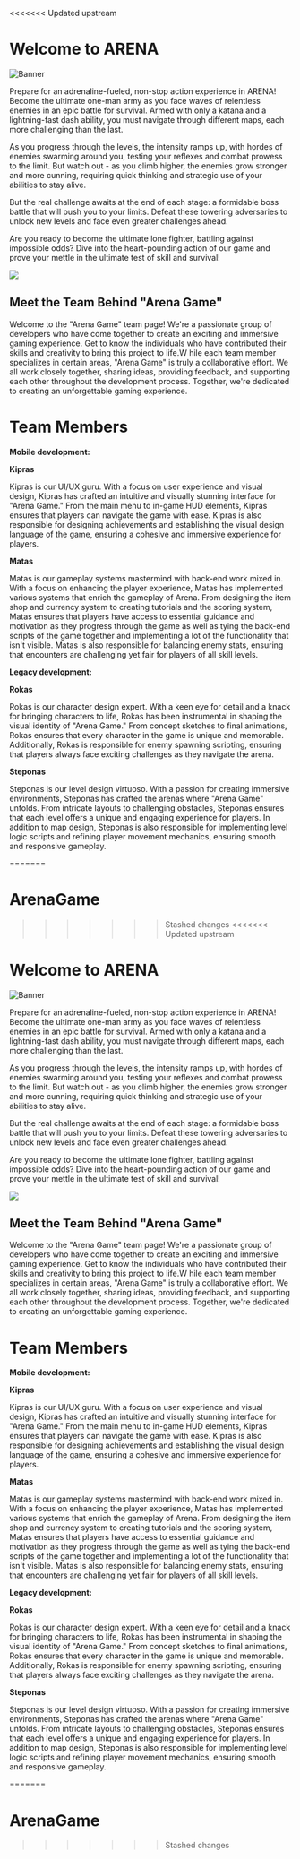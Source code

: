 <<<<<<< Updated upstream
# Welcome to ARENA

![Banner](https://github.com/Stepon4s/ArenaGame/assets/59653657/75ceaeff-f9e6-4638-a0a8-d5b5daf95d9a)

Prepare for an adrenaline-fueled, non-stop action experience in ARENA! Become the ultimate one-man army as you face waves of relentless enemies in an epic battle for survival. Armed with only a katana and a lightning-fast dash ability, you must navigate through different maps, each more challenging than the last.

As you progress through the levels, the intensity ramps up, with hordes of enemies swarming around you, testing your reflexes and combat prowess to the limit. But watch out - as you climb higher, the enemies grow stronger and more cunning, requiring quick thinking and strategic use of your abilities to stay alive.

But the real challenge awaits at the end of each stage: a formidable boss battle that will push you to your limits. Defeat these towering adversaries to unlock new levels and face even greater challenges ahead.

Are you ready to become the ultimate lone fighter, battling against impossible odds? Dive into the heart-pounding action of our game and prove your mettle in the ultimate test of skill and survival!

![](https://i.imgur.com/FoWJTQt.jpg)
## Meet the Team Behind "Arena Game"

Welcome to the "Arena Game" team page! We're a passionate group of developers who have come together to create an exciting and immersive gaming experience. Get to know the individuals who have contributed their skills and creativity to bring this project to life.W hile each team member specializes in certain areas, "Arena Game" is truly a collaborative effort. We all work closely together, sharing ideas, providing feedback, and supporting each other throughout the development process. Together, we're dedicated to creating an unforgettable gaming experience.

# Team Members
**Mobile development:**

**Kipras**

Kipras is our UI/UX guru. With a focus on user experience and visual design, Kipras has crafted an intuitive and visually stunning interface for "Arena Game." From the main menu to in-game HUD elements, Kipras ensures that players can navigate the game with ease. Kipras is also responsible for designing achievements and establishing the visual design language of the game, ensuring a cohesive and immersive experience for players.

**Matas** 

Matas is our gameplay systems mastermind with back-end work mixed in. With a focus on enhancing the player experience, Matas has implemented various systems that enrich the gameplay of Arena. From designing the item shop and currency system to creating tutorials and the scoring system, Matas ensures that players have access to essential guidance and motivation as they progress through the game as well as tying the back-end scripts of the game together and implementing a lot of the functionality that isn't visible. Matas is also responsible for balancing enemy stats, ensuring that encounters are challenging yet fair for players of all skill levels.



**Legacy development:**

**Rokas**

Rokas is our character design expert. With a keen eye for detail and a knack for bringing characters to life, Rokas has been instrumental in shaping the visual identity of "Arena Game." From concept sketches to final animations, Rokas ensures that every character in the game is unique and memorable. Additionally, Rokas is responsible for enemy spawning scripting, ensuring that players always face exciting challenges as they navigate the arena.

**Steponas**

Steponas is our level design virtuoso. With a passion for creating immersive environments, Steponas has crafted the arenas where "Arena Game" unfolds. From intricate layouts to challenging obstacles, Steponas ensures that each level offers a unique and engaging experience for players. In addition to map design, Steponas is also responsible for implementing level logic scripts and refining player movement mechanics, ensuring smooth and responsive gameplay.

=======
# ArenaGame
>>>>>>> Stashed changes
<<<<<<< Updated upstream
# Welcome to ARENA

![Banner](https://github.com/Stepon4s/ArenaGame/assets/59653657/75ceaeff-f9e6-4638-a0a8-d5b5daf95d9a)

Prepare for an adrenaline-fueled, non-stop action experience in ARENA! Become the ultimate one-man army as you face waves of relentless enemies in an epic battle for survival. Armed with only a katana and a lightning-fast dash ability, you must navigate through different maps, each more challenging than the last.

As you progress through the levels, the intensity ramps up, with hordes of enemies swarming around you, testing your reflexes and combat prowess to the limit. But watch out - as you climb higher, the enemies grow stronger and more cunning, requiring quick thinking and strategic use of your abilities to stay alive.

But the real challenge awaits at the end of each stage: a formidable boss battle that will push you to your limits. Defeat these towering adversaries to unlock new levels and face even greater challenges ahead.

Are you ready to become the ultimate lone fighter, battling against impossible odds? Dive into the heart-pounding action of our game and prove your mettle in the ultimate test of skill and survival!

![](https://i.imgur.com/FoWJTQt.jpg)
## Meet the Team Behind "Arena Game"

Welcome to the "Arena Game" team page! We're a passionate group of developers who have come together to create an exciting and immersive gaming experience. Get to know the individuals who have contributed their skills and creativity to bring this project to life.W hile each team member specializes in certain areas, "Arena Game" is truly a collaborative effort. We all work closely together, sharing ideas, providing feedback, and supporting each other throughout the development process. Together, we're dedicated to creating an unforgettable gaming experience.

# Team Members
**Mobile development:**

**Kipras**

Kipras is our UI/UX guru. With a focus on user experience and visual design, Kipras has crafted an intuitive and visually stunning interface for "Arena Game." From the main menu to in-game HUD elements, Kipras ensures that players can navigate the game with ease. Kipras is also responsible for designing achievements and establishing the visual design language of the game, ensuring a cohesive and immersive experience for players.

**Matas** 

Matas is our gameplay systems mastermind with back-end work mixed in. With a focus on enhancing the player experience, Matas has implemented various systems that enrich the gameplay of Arena. From designing the item shop and currency system to creating tutorials and the scoring system, Matas ensures that players have access to essential guidance and motivation as they progress through the game as well as tying the back-end scripts of the game together and implementing a lot of the functionality that isn't visible. Matas is also responsible for balancing enemy stats, ensuring that encounters are challenging yet fair for players of all skill levels.



**Legacy development:**

**Rokas**

Rokas is our character design expert. With a keen eye for detail and a knack for bringing characters to life, Rokas has been instrumental in shaping the visual identity of "Arena Game." From concept sketches to final animations, Rokas ensures that every character in the game is unique and memorable. Additionally, Rokas is responsible for enemy spawning scripting, ensuring that players always face exciting challenges as they navigate the arena.

**Steponas**

Steponas is our level design virtuoso. With a passion for creating immersive environments, Steponas has crafted the arenas where "Arena Game" unfolds. From intricate layouts to challenging obstacles, Steponas ensures that each level offers a unique and engaging experience for players. In addition to map design, Steponas is also responsible for implementing level logic scripts and refining player movement mechanics, ensuring smooth and responsive gameplay.

=======
# ArenaGame
>>>>>>> Stashed changes
